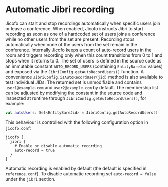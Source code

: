 # Automatic Jibri recording

Jicofo can start and stop recordings automatically when specific users join or
leave a conference. When enabled, Jicofo instructs Jibri to start recording as
soon as one of a hardcoded set of users joins a conference while no other users
from the set are present. Recording stops automatically when none of the users
from the set remain in the conference. Internally Jicofo keeps a count of
auto-record users in the room and triggers recording only when this count
transitions from 0 to 1 and stops when it returns to 0. The set of users is
defined in the
source code as an immutable constant `AUTO_RECORD_USERS` (containing
`EntityBareJid` values) and exposed via the
`JibriConfig.getAutoRecordUsers()` function. A convenience
`JibriConfig.isAutoRecordUser(jid)` method is also available to test individual
JIDs. The returned set is unmodifiable and contains `user1@example.com` and
`user2@example.com` by default. The membership list can be adjusted by
modifying the constant in the source code and inspected at runtime through
`JibriConfig.getAutoRecordUsers()`, for example:

```kotlin
val autoUsers: Set<EntityBareJid> = JibriConfig.getAutoRecordUsers()
```


This behaviour is controlled with the following configuration option in
`jicofo.conf`:

```
jicofo {
  jibri {
    # Enable or disable automatic recording
    auto-record = true
  }
}
```

Automatic recording is enabled by default (the default is specified in
`reference.conf`). To disable automatic recording set `auto-record = false`
under the `jibri` section.
